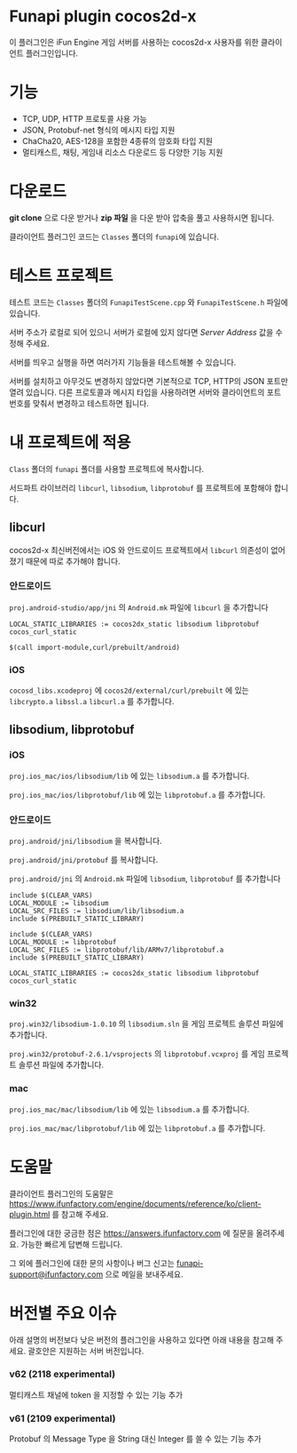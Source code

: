 Funapi plugin cocos2d-x
========================

이 플러그인은 iFun Engine 게임 서버를 사용하는 cocos2d-x 사용자를 위한 클라이언트 플러그인입니다.

# 기능

* TCP, UDP, HTTP 프로토콜 사용 가능
* JSON, Protobuf-net 형식의 메시지 타입 지원
* ChaCha20, AES-128을 포함한 4종류의 암호화 타입 지원
* 멀티캐스트, 채팅, 게임내 리소스 다운로드 등 다양한 기능 지원

# 다운로드

**git clone** 으로 다운 받거나 **zip 파일** 을 다운 받아 압축을 풀고 사용하시면 됩니다.

클라이언트 플러그인 코드는 ``Classes`` 폴더의 ``funapi``에 있습니다.

# 테스트 프로젝트
테스트 코드는 ``Classes`` 폴더의 ``FunapiTestScene.cpp`` 와 ``FunapiTestScene.h`` 파일에 있습니다.

서버 주소가 로컬로 되어 있으니 서버가 로컬에 있지 않다면
*Server Address* 값을 수정해 주세요.

서버를 띄우고 실행을 하면 여러가지 기능들을 테스트해볼 수 있습니다.

서버를 설치하고 아무것도 변경하지 않았다면 기본적으로 TCP, HTTP의 JSON 포트만 열려 있습니다.
다른 프로토콜과 메시지 타입을 사용하려면 서버와 클라이언트의 포트 번호를 맞춰서 변경하고 테스트하면 됩니다.

# 내 프로젝트에 적용

``Class`` 폴더의 ``funapi`` 폴더를 사용할 프로젝트에 복사합니다.

서드파트 라이브러리 ``libcurl``, ``libsodium``, ``libprotobuf`` 를 프로젝트에 포함해야 합니다. 

## libcurl

cocos2d-x 최신버전에서는 iOS 와 안드로이드 프로젝트에서 ``libcurl`` 의존성이 없어졌기 때문에 따로 추가해야 합니다. 

### 안드로이드

``proj.android-studio/app/jni`` 의 ``Android.mk`` 파일에 ``libcurl`` 을 추가합니다

```
LOCAL_STATIC_LIBRARIES := cocos2dx_static libsodium libprotobuf cocos_curl_static

$(call import-module,curl/prebuilt/android)
```

### iOS

``cocosd_libs.xcodeproj`` 에
``cocos2d/external/curl/prebuilt`` 에 있는
``libcrypto.a`` ``libssl.a`` ``libcurl.a`` 를 추가합니다.

## libsodium, libprotobuf

### iOS

``proj.ios_mac/ios/libsodium/lib`` 에 있는 ``libsodium.a`` 를 추가합니다.

``proj.ios_mac/ios/libprotobuf/lib`` 에 있는 ``libprotobuf.a`` 를 추가합니다.

### 안드로이드

``proj.android/jni/libsodium`` 을 복사합니다.

``proj.android/jni/protobuf`` 를 복사합니다.

``proj.android/jni`` 의 ``Android.mk`` 파일에 ``libsodium``, ``libprotobuf`` 를 추가합니다

```
include $(CLEAR_VARS)
LOCAL_MODULE := libsodium
LOCAL_SRC_FILES := libsodium/lib/libsodium.a
include $(PREBUILT_STATIC_LIBRARY)

include $(CLEAR_VARS)
LOCAL_MODULE := libprotobuf
LOCAL_SRC_FILES := libprotobuf/lib/ARMv7/libprotobuf.a
include $(PREBUILT_STATIC_LIBRARY)

LOCAL_STATIC_LIBRARIES := cocos2dx_static libsodium libprotobuf cocos_curl_static
```

### win32

``proj.win32/libsodium-1.0.10`` 의 ``libsodium.sln`` 을 게임 프로젝트 솔루션 파일에 추가합니다.

``proj.win32/protobuf-2.6.1/vsprojects`` 의 ``libprotobuf.vcxproj`` 를 게임 프로젝트 솔루션 파일에 추가합니다.

### mac

``proj.ios_mac/mac/libsodium/lib`` 에 있는 ``libsodium.a`` 를 추가합니다.

``proj.ios_mac/mac/libprotobuf/lib`` 에 있는 ``libprotobuf.a`` 를 추가합니다.

# 도움말

클라이언트 플러그인의 도움말은 <https://www.ifunfactory.com/engine/documents/reference/ko/client-plugin.html> 를 참고해 주세요.

플러그인에 대한 궁금한 점은 <https://answers.ifunfactory.com> 에 질문을 올려주세요.
가능한 빠르게 답변해 드립니다.

그 외에 플러그인에 대한 문의 사항이나 버그 신고는 <funapi-support@ifunfactory.com> 으로 메일을
보내주세요.

# 버전별 주요 이슈

아래 설명의 버전보다 낮은 버전의 플러그인을 사용하고 있다면 아래 내용을 참고해 주세요.
괄호안은 지원하는 서버 버전입니다.

### v62 (2118 experimental)
멀티캐스트 채널에 token 을 지정할 수 있는 기능 추가

### v61 (2109 experimental)
Protobuf 의 Message Type 을 String 대신 Integer 를 쓸 수 있는 기능 추가
